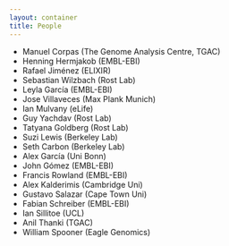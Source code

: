 ```yaml
---
layout: container
title: People
---
```





* Manuel Corpas (The Genome Analysis Centre, TGAC)
* Henning Hermjakob (EMBL-EBI)
* Rafael Jiménez (ELIXIR)
* Sebastian Wilzbach (Rost Lab)
* Leyla García (EMBL-EBI)
* Jose Villaveces (Max Plank Munich)
* Ian Mulvany (eLife)
* Guy Yachdav (Rost Lab)
* Tatyana Goldberg (Rost Lab)
* Suzi Lewis (Berkeley Lab)
* Seth Carbon (Berkeley Lab)
* Alex García (Uni Bonn)
* John Gómez (EMBL-EBI)
* Francis Rowland (EMBL-EBI)
* Alex Kalderimis (Cambridge Uni)
* Gustavo Salazar (Cape Town Uni)
* Fabian Schreiber (EMBL-EBI)
* Ian Sillitoe (UCL)
* Anil Thanki (TGAC)
* William Spooner (Eagle Genomics)
